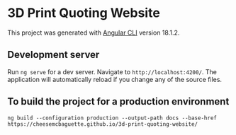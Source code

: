 # 3D Print Quoting Website

This project was generated with [Angular CLI](https://github.com/angular/angular-cli) version 18.1.2.

## Development server

Run `ng serve` for a dev server. Navigate to `http://localhost:4200/`. The application will automatically reload if you change any of the source files.

## To build the project for a production environment

`ng build --configuration production --output-path docs --base-href https://cheesemcbaguette.github.io/3d-print-quoting-website/`
